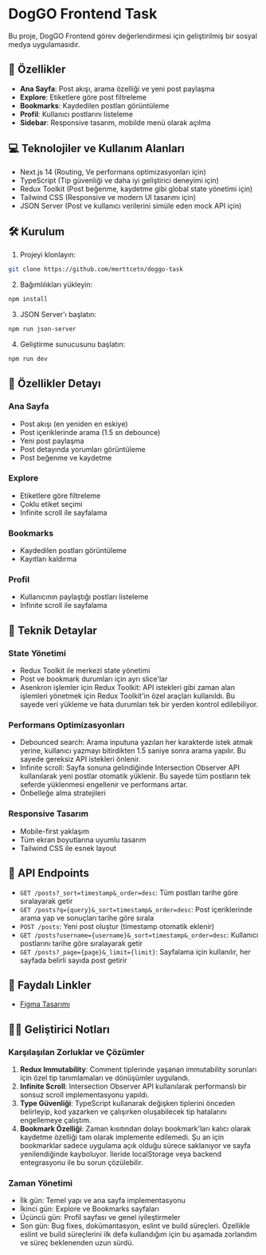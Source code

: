 # DogGO Frontend Task

Bu proje, DogGO Frontend görev değerlendirmesi için geliştirilmiş bir sosyal medya uygulamasıdır.

## 🚀 Özellikler

-   **Ana Sayfa**: Post akışı, arama özelliği ve yeni post paylaşma
-   **Explore**: Etiketlere göre post filtreleme
-   **Bookmarks**: Kaydedilen postları görüntüleme
-   **Profil**: Kullanıcı postlarını listeleme
-   **Sidebar**: Responsive tasarım, mobilde menü olarak açılma

## 💻 Teknolojiler ve Kullanım Alanları

-   Next.js 14 (Routing, Ve performans optimizasyonları için)
-   TypeScript (Tip güvenliği ve daha iyi geliştirici deneyimi için)
-   Redux Toolkit (Post beğenme, kaydetme gibi global state yönetimi için)
-   Tailwind CSS (Responsive ve modern UI tasarımı için)
-   JSON Server (Post ve kullanıcı verilerini simüle eden mock API için)

## 🛠️ Kurulum

1. Projeyi klonlayın:

```bash
git clone https://github.com/merttcetn/doggo-task
```

2. Bağımlılıkları yükleyin:

```bash
npm install
```

3. JSON Server'ı başlatın:

```bash
npm run json-server
```

4. Geliştirme sunucusunu başlatın:

```bash
npm run dev
```

## 🌟 Özellikler Detayı

### Ana Sayfa

-   Post akışı (en yeniden en eskiye)
-   Post içeriklerinde arama (1.5 sn debounce)
-   Yeni post paylaşma
-   Post detayında yorumları görüntüleme
-   Post beğenme ve kaydetme

### Explore

-   Etiketlere göre filtreleme
-   Çoklu etiket seçimi
-   Infinite scroll ile sayfalama

### Bookmarks

-   Kaydedilen postları görüntüleme
-   Kayıtları kaldırma

### Profil

-   Kullanıcının paylaştığı postları listeleme
-   Infinite scroll ile sayfalama

## 🔧 Teknik Detaylar

### State Yönetimi

-   Redux Toolkit ile merkezi state yönetimi
-   Post ve bookmark durumları için ayrı slice'lar
-   Asenkron işlemler için Redux Toolkit: API istekleri gibi zaman alan işlemleri yönetmek için Redux Toolkit'in özel araçları kullanıldı. Bu sayede veri yükleme ve hata durumları tek bir yerden kontrol edilebiliyor.

### Performans Optimizasyonları

-   Debounced search: Arama inputuna yazılan her karakterde istek atmak yerine, kullanıcı yazmayı bitirdikten 1.5 saniye sonra arama yapılır. Bu sayede gereksiz API istekleri önlenir.
-   Infinite scroll: Sayfa sonuna gelindiğinde Intersection Observer API kullanılarak yeni postlar otomatik yüklenir. Bu sayede tüm postların tek seferde yüklenmesi engellenir ve performans artar.
-   Önbelleğe alma stratejileri

### Responsive Tasarım

-   Mobile-first yaklaşım
-   Tüm ekran boyutlarına uyumlu tasarım
-   Tailwind CSS ile esnek layout

## 🚦 API Endpoints

-   `GET /posts?_sort=timestamp&_order=desc`: Tüm postları tarihe göre sıralayarak getir
-   `GET /posts?q={query}&_sort=timestamp&_order=desc`: Post içeriklerinde arama yap ve sonuçları tarihe göre sırala
-   `POST /posts`: Yeni post oluştur (timestamp otomatik eklenir)
-   `GET /posts?username={username}&_sort=timestamp&_order=desc`: Kullanıcı postlarını tarihe göre sıralayarak getir
-   `GET /posts?_page={page}&_limit={limit}`: Sayfalama için kullanılır, her sayfada belirli sayıda post getirir

## 🔗 Faydalı Linkler

-   [Figma Tasarımı](https://www.figma.com/design/GTtrjzfO78hIUx0iXF8OhW/Doggo-FrontEnd-Task?node-id=371-3418&t=cq3ewo3a4uMk6DBe-1)

## 👨‍💻 Geliştirici Notları

### Karşılaşılan Zorluklar ve Çözümler

1. **Redux Immutability**: Comment tiplerinde yaşanan immutability sorunları için özel tip tanımlamaları ve dönüşümler uygulandı.
2. **Infinite Scroll**: Intersection Observer API kullanılarak performanslı bir sonsuz scroll implementasyonu yapıldı.
3. **Type Güvenliği**: TypeScript kullanarak değişken tiplerini önceden belirleyip, kod yazarken ve çalışırken oluşabilecek tip hatalarını engellemeye çalıştım.
4. **Bookmark Özelliği**: Zaman kısıtından dolayı bookmark'ları kalıcı olarak kaydetme özelliği tam olarak implemente edilemedi. Şu an için bookmarklar sadece uygulama açık olduğu sürece saklanıyor ve sayfa yenilendiğinde kayboluyor. İleride localStorage veya backend entegrasyonu ile bu sorun çözülebilir.

### Zaman Yönetimi

-   İlk gün: Temel yapı ve ana sayfa implementasyonu
-   İkinci gün: Explore ve Bookmarks sayfaları
-   Üçüncü gün: Profil sayfası ve genel iyileştirmeler
-   Son gün: Bug fixes, dokümantasyon, eslint ve build süreçleri. Özellikle eslint ve build süreçlerini ilk defa kullandığım için bu aşamada zorlandım ve süreç beklenenden uzun sürdü.
